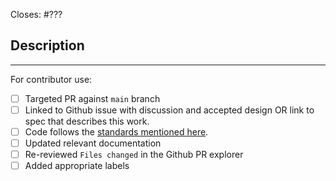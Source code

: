 Closes: #???

## Description

<!-- Add a description of the changes that this PR introduces and the files that
are the most critical to review.
-->

______

For contributor use:

- [ ] Targeted PR against `main` branch
- [ ] Linked to Github issue with discussion and accepted design OR link to spec that describes this work.
- [ ] Code follows the [standards mentioned here](https://github.com/onflow/contract-updater/blob/master/CONTRIBUTING.md#styleguides).
- [ ] Updated relevant documentation 
- [ ] Re-reviewed `Files changed` in the Github PR explorer
- [ ] Added appropriate labels 